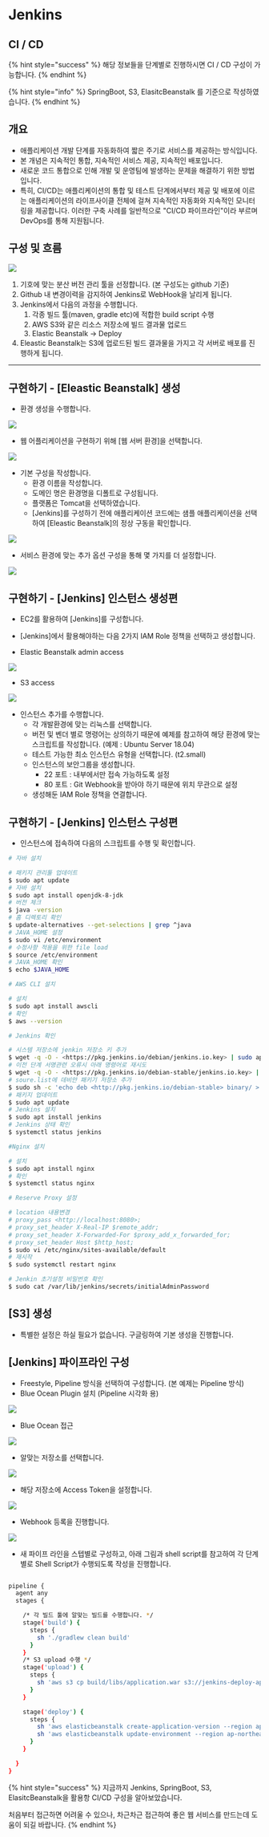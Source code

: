 # Jenkins

## CI / CD

{% hint style="success" %}
해당 정보들을 단계별로 진행하시면 CI / CD 구성이 가능합니다.
{% endhint %}

{% hint style="info" %}
SpringBoot, S3, ElasitcBeanstalk 를 기준으로 작성하였습니다.
{% endhint %}

## 개요

* 애플리케이션 개발 단계를 자동화하여 짧은 주기로 서비스를 제공하는 방식입니다.
* 본 개념은 지속적인 통합, 지속적인 서비스 제공, 지속적인 배포입니다.
* 새로운 코드 통합으로 인해 개발 및 운영팀에 발생하는 문제을 해결하기 위한 방법입니다.
* 특히, CI/CD는 애플리케이션의 통합 및 테스트 단계에서부터 제공 및 배포에 이르는 애플리케이션의 라이프사이클 전체에 걸쳐 지속적인 자동화와 지속적인 모니터링을 제공합니다. 이러한 구축 사례를 일반적으로 "CI/CD 파이프라인"이라 부르며 DevOps를 통해 지원됩니다.

## 구성 및 흐름

![](<../../.gitbook/assets/스크린샷 2022-07-08 오전 10.00.33.png>)

1. 기호에 맞는 분산 버전 관리 툴을 선정합니다. (본 구성도는 github 기준)
2. Github 내 변경이력을 감지하여 Jenkins로 WebHook을 날리게 됩니다.
3. Jenkins에서 다음의 과정을 수행합니다.
   1. 각종 빌드 툴(maven, gradle etc)에 적합한 build script 수행
   2. AWS S3와 같은 리소스 저장소에 빌드 결과물 업로드
   3. Elastic Beanstalk → Deploy
4. Eleastic Beanstalk는 S3에 업로드된 빌드 결과물을 가지고 각 서버로 배포를 진행하게 됩니다.

***

## 구현하기 - \[Eleastic Beanstalk] 생성



* 환경 생성을 수행합니다.

![ ](<../../.gitbook/assets/스크린샷 2022-07-08 오전 10.09.57.png>)

* 웹 어플리케이션을 구현하기 위해 \[웹 서버 환경]을 선택합니다.

![](<../../.gitbook/assets/스크린샷 2022-07-08 오전 10.10.23.png>)

* 기본 구성을 작성합니다.
  * 환경 이름을 작성합니다.&#x20;
  * 도메인 명은 환경명을 디폴트로 구성됩니다.
  * 플랫폼은 Tomcat을 선택하였습니다.
  * \[Jenkins]를 구성하기 전에 애플리케이션 코드에는 샘플 애플리케이션을 선택하여 \[Eleastic Beanstalk]의 정상 구동을 확인합니다.

![](<../../.gitbook/assets/스크린샷 2022-07-08 오전 10.10.47.png>)

* 서비스 환경에 맞는 추가 옵션 구성을 통해 몇 가지를 더 설정합니다.

![](<../../.gitbook/assets/스크린샷 2022-07-08 오전 10.11.19.png>)

## 구현하기 - \[Jenkins] 인스턴스 생성편

* EC2를 활용하여 \[Jenkins]를 구성합니다.&#x20;
* \[Jenkins]에서 활용해야하는 다음 2가지 IAM Role 정책을 선택하고 생성합니다.



* Elastic Beanstalk admin access

![](<../../.gitbook/assets/스크린샷 2022-07-08 오전 10.15.10.png>)

* S3 access

![](<../../.gitbook/assets/스크린샷 2022-07-08 오전 10.15.58.png>)

* 인스턴스 추가를 수행합니다.
  * 각 개발환경에 맞는 리눅스를 선택합니다.
  * 버전 및 벤더 별로 명령어는 상의하기 때문에 예제를 참고하여 해당 환경에 맞는 스크립트를 작성합니다. (예제 : Ubuntu Server 18.04)
  * 테스트 가능한 최소 인스턴스 유형을 선택합니다. (t2.small)
  * 인스턴스의 보안그룹을 생성합니다.
    * 22 포트 : 내부에서만 접속 가능하도록 설정
    * 80 포트 : Git Webhook을 받아야 하기 때문에 위치 무관으로 설정
  * 생성해둔 IAM Role 정책을 연결합니다.

## 구현하기 - \[Jenkins] 인스턴스 구성편

* 인스턴스에 접속하여 다음의 스크립트를 수행 및 확인합니다.

```bash
# 자바 설치

# 패키지 관리툴 업데이트
$ sudo apt update
# 자바 설치
$ sudo apt install openjdk-8-jdk
# 버전 체크
$ java -version
# 홈 디렉토리 확인
$ update-alternatives --get-selections | grep ^java
# JAVA_HOME 설정
$ sudo vi /etc/environment
# 수정사항 적용을 위한 file load
$ source /etc/environment
# JAVA_HOME 확인
$ echo $JAVA_HOME

# AWS CLI 설치

# 설치
$ sudo apt install awscli
# 확인
$ aws --version

# Jenkins 확인

# 시스템 저장소에 jenkin 저장소 키 추가 
$ wget -q -O - <https://pkg.jenkins.io/debian/jenkins.io.key> | sudo apt-key add -
# 이전 단계 서명관련 오류시 아래 명령어로 재시도
$ wget -q -O - <https://pkg.jenkins.io/debian-stable/jenkins.io.key> | sudo apt-key add -
# soure.list에 데비안 패키기 저장소 추가
$ sudo sh -c 'echo deb <http://pkg.jenkins.io/debian-stable> binary/ > /etc/apt/sources.list.d/jenkins.list'
# 패키지 업데이트
$ sudo apt update
# Jenkins 설치
$ sudo apt install jenkins
# Jenkins 상태 확인
$ systemctl status jenkins

#Nginx 설치

# 설치
$ sudo apt install nginx
# 확인
$ systemctl status nginx

# Reserve Proxy 설정

# location 내용변경
# proxy_pass <http://localhost:8080>;
# proxy_set_header X-Real-IP $remote_addr;
# proxy_set_header X-Forwarded-For $proxy_add_x_forwarded_for;
# proxy_set_header Host $http_host;
$ sudo vi /etc/nginx/sites-available/default
# 재시작
$ sudo systemctl restart nginx

# Jenkin 초기설정 비밀번호 확인
$ sudo cat /var/lib/jenkins/secrets/initialAdminPassword
```

## \[S3] 생성&#x20;

* 특별한 설정은 하실 필요가 없습니다. 구글링하여 기본 생성을 진행합니다.

## \[Jenkins] 파이프라인 구성

* Freestyle, Pipeline 방식을 선택하여 구성합니다. (본 예제는 Pipeline 방식)
* Blue Ocean Plugin 설치 (Pipeline 시각화 용)

![](<../../.gitbook/assets/스크린샷 2022-07-08 오전 11.20.14.png>)

* Blue Ocean 접근

![](<../../.gitbook/assets/스크린샷 2022-07-08 오전 11.21.17.png>)

* 알맞는 저장소를 선택합니다.

![](<../../.gitbook/assets/스크린샷 2022-07-08 오전 11.22.16.png>)

* 해당 저장소에 Access Token을 설정합니다.

![](<../../.gitbook/assets/스크린샷 2022-07-08 오전 11.23.27.png>)

* Webhook 등록을 진행합니다.

![](<../../.gitbook/assets/스크린샷 2022-07-08 오전 11.35.22.png>)

* 새 파이프 라인을 스텝별로 구성하고, 아래 그림과 shell script를 참고하여 각 단계별로 Shell Script가 수행되도록 작성을 진행합니다.

<img src="../../.gitbook/assets/스크린샷 2022-07-08 오전 11.26.12.png" alt="" data-size="original">

```bash
pipeline {
  agent any
  stages {

    /* 각 빌드 툴에 알맞는 빌드를 수행합니다. */
    stage('build') {
      steps {        
        sh './gradlew clean build'
      }
    }
    /* S3 upload 수행 */
    stage('upload') {
      steps {
        sh 'aws s3 cp build/libs/application.war s3://jenkins-deploy-application/application_${BUILD_TAG}.war --region ap-northeast-2'
      }
    }

    stage('deploy') {
      steps {
        sh 'aws elasticbeanstalk create-application-version --region ap-northeast-2 --application-name SpringbootThymeleaf --version-label ${BUILD_TAG} --source-bundle S3Bucket="jenkins-deploy-application",S3Key="application_${BUILD_TAG}.war"'
        sh 'aws elasticbeanstalk update-environment --region ap-northeast-2 --environment-name springbootthymeleaf-sample --version-label ${BUILD_TAG}'
      }
    }

  }
}
```



{% hint style="success" %}
지금까지 Jenkins, SpringBoot, S3, ElasitcBeanstalk을 활용항 CI/CD 구성을 알아보았습니다.

처음부터 접근하면 어려울 수 있으나, 차근차근 접근하여 좋은 웹 서비스를 만드는데 도움이 되길 바랍니다.
{% endhint %}
